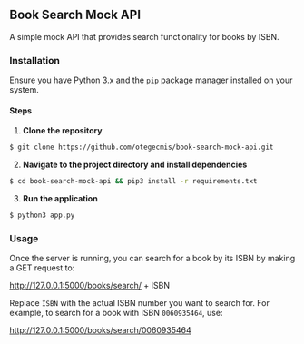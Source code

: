 ## Book Search Mock API

A simple mock API that provides search functionality for books by ISBN.

### Installation

Ensure you have Python 3.x and the `pip` package manager installed on your system.

#### Steps

1. **Clone the repository**

```sh
$ git clone https://github.com/otegecmis/book-search-mock-api.git
```

2. **Navigate to the project directory and install dependencies**

```sh
$ cd book-search-mock-api && pip3 install -r requirements.txt
```

3. **Run the application**

```sh
$ python3 app.py
```

### Usage

Once the server is running, you can search for a book by its ISBN by making a GET request to:

http://127.0.0.1:5000/books/search/ + ISBN

Replace `ISBN` with the actual ISBN number you want to search for. For example, to search for a book with ISBN `0060935464`, use:

http://127.0.0.1:5000/books/search/0060935464
